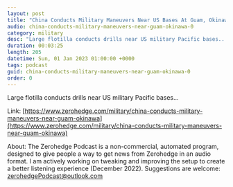 ```yaml
---
layout: post
title: "China Conducts Military Maneuvers Near US Bases At Guam, Okinawa"
audio: china-conducts-military-maneuvers-near-guam-okinawa-0
category: military
desc: "Large flotilla conducts drills near US military Pacific bases..."
duration: 00:03:25
length: 205
datetime: Sun, 01 Jan 2023 01:00:00 +0000
tags: podcast
guid: china-conducts-military-maneuvers-near-guam-okinawa-0
order: 0
---
```

Large flotilla conducts drills near US military Pacific bases...

Link: [https://www.zerohedge.com/military/china-conducts-military-maneuvers-near-guam-okinawa](https://www.zerohedge.com/military/china-conducts-military-maneuvers-near-guam-okinawa)

About: The Zerohedge Podcast is a non-commercial, automated program, designed to give people a way to get news from Zerohedge in an audio format.  I am actively working on tweaking and improving the setup to create a better listening experience (December 2022).  Suggestions are welcome: [zerohedgePodcast@outlook.com](mailto:zerohedgePodcast@outlook.com)
